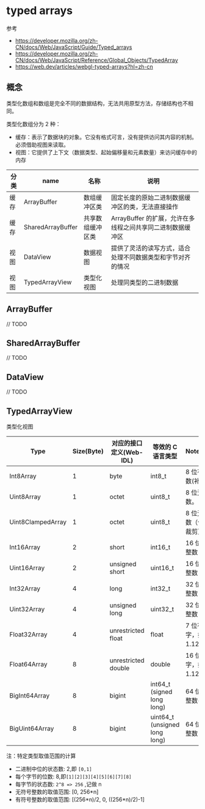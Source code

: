 # typed arrays

参考

- https://developer.mozilla.org/zh-CN/docs/Web/JavaScript/Guide/Typed_arrays
- https://developer.mozilla.org/zh-CN/docs/Web/JavaScript/Reference/Global_Objects/TypedArray
- https://web.dev/articles/webgl-typed-arrays?hl=zh-cn

## 概念

类型化数组和数组是完全不同的数据结构，无法共用原型方法，存储结构也不相同。

类型化数组分为 2 种：

- 缓存：表示了数据块的对象。它没有格式可言，没有提供访问其内容的机制。必须借助视图来读取。
- 视图：它提供了上下文（数据类型、起始偏移量和元素数量）来访问缓存中的内存

| 分类 | name              | 名称             | 说明                                                       |
| ---- | ----------------- | ---------------- | ---------------------------------------------------------- |
| 缓存 | ArrayBuffer       | 数组缓冲区类     | 固定长度的原始二进制数据缓冲区的类，无法直接操作           |
| 缓存 | SharedArrayBuffer | 共享数组缓冲区类 | ArrayBuffer 的扩展，允许在多线程之间共享同二进制数据缓冲区 |
| 视图 | DataView          | 数据视图         | 提供了灵活的读写方式，适合处理不同数据类型和字节对齐的情况 |
| 视图 | TypedArrayView    | 类型化视图       | 处理同类型的二进制数据                                     |

## ArrayBuffer

// TODO

## SharedArrayBuffer

// TODO

## DataView

// TODO

## TypedArrayView

类型化视图

| Type              | Size(Byte) | 对应的接口定义(Web-IDL) | 等效的 C 语言类型             | Note                           |
| ----------------- | ---------- | ----------------------- | ----------------------------- | :----------------------------- |
| Int8Array         | 1          | byte                    | int8_t                        | 8 位有符号整数(补码)           |
| Uint8Array        | 1          | octet                   | uint8_t                       | 8 位无符号整数。               |
| Uint8ClampedArray | 1          | octet                   | uint8_t                       | 8 位无符号整数（值会被裁剪）   |
| Int16Array        | 2          | short                   | int16_t                       | 16 位有符号整数（补码）        |
| Uint16Array       | 2          | unsigned short          | uint16_t                      | 16 位无符号整数                |
| Int32Array        | 4          | long                    | int32_t                       | 32 位有符号整数（补码）        |
| Uint32Array       | 4          | unsigned long           | uint32_t                      | 32 位无符号整数                |
| Float32Array      | 4          | unrestricted float      | float                         | 7 位有效数字，如 1.123456）    |
| Float64Array      | 8          | unrestricted double     | double                        | 16 位有效数字，如 1.123...15） |
| BigInt64Array     | 8          | bigint                  | int64_t (signed long long)    | 64 位有符号整数(补码)          |
| BigUint64Array    | 8          | bigint                  | uint64_t (unsigned long long) | 64 位无符号整数                |

注：特定类型取值范围的计算

- 二进制中位的状态数: 2,即 `[0,1]`
- 每个字节的位数: 8,即`[1][2][3][4][5][6][7][8]`
- 每字节的状态数: `2^8 => 256` ,记做 n
- 无符号整数的取值范围: [0, 256*n]
- 有符号整数的取值范围: [(256\*n)/2, 0, ((256\*n)/2)-1]
